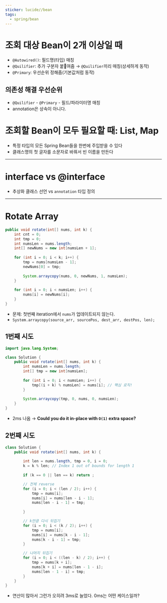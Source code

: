```yaml
---
sticker: lucide//bean
tags:
  - spring/bean
---
```

# 조회 대상 Bean이 2개 이상일 때
- `@Autowired()`: 필드명(타입) 매칭
- `@Quilifier`: 추가 구분자 붙여줌 → `@Quilifier`끼리 매칭(상세하게 동작)
- `@Primary`: 우선순위 정해줌(기본값처럼 동작)
## 의존성 해결 우선순위
- `@Quilifier` - `@Primary` - 필드/파라미터명 매칭
- annotation은 상속이 아니다.

# 조회할 Bean이 모두 필요할 때: List, Map
- 특정 타입의 모든 Spring Bean들을 한번에 주입받을 수 있다
- 클래스명의 첫 글자를 소문자로 바꿔서 빈 이름을 만든다

---
# interface vs @interface
- 추상화 클래스 선언 vs `annotation` 타입 정의

---
# Rotate Array

```java
public void rotate(int[] nums, int k) {
	int cnt = 0;
	int tmp = 0;
	int numsLen = nums.length;	
	int[] newNums = new int[numsLen + 1];
	
	for (int i = 0; i < k; i++) {
		tmp = nums[numsLen - 1];
		newNums[0] = tmp;
		
		System.arraycopy(nums, 0, newNums, 1, numsLen);
	}
	
	for (int i = 0; i < numsLen; i++) {
		nums[i] = newNums[i];
	}
}
```
- 문제: 첫번째 iteration에서 `nums`가 업데이트되지 않는다.
- `System.arraycopy(source_arr, sourcePos, dest_arr, destPos, len);`

## 1번째 시도
```java
import java.lang.System;

class Solution {
	public void rotate(int[] nums, int k) {
		int numsLen = nums.length;
		int[] tmp = new int[numsLen];
		
		for (int i = 0; i < numsLen; i++) {
			tmp[(i + k) % numsLen] = nums[i]; // 핵심 로직!
		}
		
		System.arraycopy(tmp, 0, nums, 0, numsLen);
	}
}
```
- 2ms 나옴 → **Could you do it in-place with `O(1)` extra space?**
## 2번째 시도
```java
class Solution {
	public void rotate(int[] nums, int k) {
	
		int len = nums.length, tmp = 0, i = 0;
		k = k % len; // Index 1 out of bounds for length 1
		
		if (k == 0 || len == k) return ;

		// 전체 reverse
		for (i = 0; i < (len / 2); i++) {
			tmp = nums[i];
			nums[i] = nums[len - i - 1];
			nums[len - i - 1] = tmp;
		
		}

		// k만큼 다시 뒤집기
		for (i = 0; i < (k / 2); i++) {
			tmp = nums[i];
			nums[i] = nums[k - i - 1];
			nums[k - i - 1] = tmp;
		}

		// 나머지 뒤집기
		for (i = 0; i < ((len - k) / 2); i++) {
			tmp = nums[k + i];
			nums[k + i] = nums[len - 1 - i];
			nums[len - 1 - i] = tmp;
		}
	}
}
```
- 연산이 많아서 그런가 오히려 3ms로 늘었다. 0ms는 어떤 케이스일까?